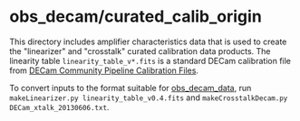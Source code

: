 obs_decam/curated_calib_origin
==============================

This directory includes amplifier characteristics data that is used to create the "linearizer" and "crosstalk" curated calibration data products.
The linearity table `linearity_table_v*.fits` is a standard DECam calibration file from
[DECam Community Pipeline Calibration Files](https://noirlab.edu/science/programs/ctio/instruments/Dark-Energy-Camera/Calibration-Files).

To convert inputs to the format suitable for [obs_decam_data](https://github.com/lsst/obs_decam_data), run `makeLinearizer.py linearity_table_v0.4.fits` and `makeCrosstalkDecam.py DECam_xtalk_20130606.txt`.
